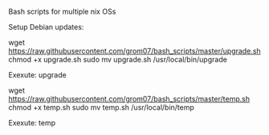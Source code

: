 Bash scripts for multiple nix OSs

Setup Debian updates:

wget https://raw.githubusercontent.com/grom07/bash_scripts/master/upgrade.sh
chmod +x upgrade.sh
sudo mv upgrade.sh /usr/local/bin/upgrade

Exexute: upgrade


wget https://raw.githubusercontent.com/grom07/bash_scripts/master/temp.sh
chmod +x temp.sh
sudo mv temp.sh /usr/local/bin/temp

Exexute: temp

